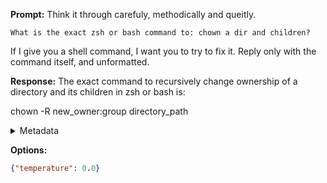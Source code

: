 **Prompt:**
Think it through carefuly, methodically and queitly.

    What is the exact zsh or bash command to: chown a dir and children?

If I give you a shell command, I want you to try to fix it.
Reply only with the command itself, and unformatted.

**Response:**
The exact command to recursively change ownership of a directory and its children in zsh or bash is:

chown -R new_owner:group directory_path

<details><summary>Metadata</summary>

- Duration: 1943 ms
- Datetime: 2023-08-06T11:53:33.617140
- Model: gpt-3.5-turbo-0613

</details>

**Options:**
```json
{"temperature": 0.0}
```

